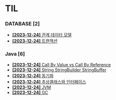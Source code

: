 # TIL
 
### DATABASE [2]
- [**[2023-12-24]**  관계 데이터 모델](https://github.com/A-lass/TIL/blob/main/DATABASE/관계_데이터_모델.md)
- [**[2023-12-24]**  트랜잭션](https://github.com/A-lass/TIL/blob/main/DATABASE/트랜잭션.md)
### Java [6]
- [**[2023-12-24]**  Call By Value vs Call By Reference](https://github.com/A-lass/TIL/blob/main/Java/Call_By_Value_vs_Call_By_Reference.md)
- [**[2023-12-24]**  String StringBuilder StringBuffer](https://github.com/A-lass/TIL/blob/main/Java/String_StringBuilder_StringBuffer.md)
- [**[2023-12-24]**  동기화](https://github.com/A-lass/TIL/blob/main/Java/동기화.md)
- [**[2023-12-24]**  추상클래스와 인터페이스](https://github.com/A-lass/TIL/blob/main/Java/추상클래스와_인터페이스.md)
- [**[2023-12-24]**  JVM](https://github.com/A-lass/TIL/blob/main/Java/JVM.md)
- [**[2023-12-24]**  GC](https://github.com/A-lass/TIL/blob/main/Java/GC.md)
